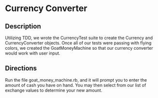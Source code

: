 # Currency Converter

## Description

Utilizing TDD, we wrote the CurrencyTest suite to create the Currency and CurrencyConverter objects.
Once all of our tests were passing with flying colors, we created the GoatMoneyMachine so that our currency converter would work with user input.

## Directions

Run the file goat_money_machine.rb, and it will prompt you to enter the amount of cash you have on hand.  You may then select from our list of exchange values to determine your new amount.
